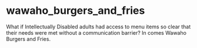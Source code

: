 # wawaho_burgers_and_fries
What if Intellectually Disabled adults had access to menu items so clear that their needs were met without a communication barrier? In comes Wawaho Burgers and Fries. 
